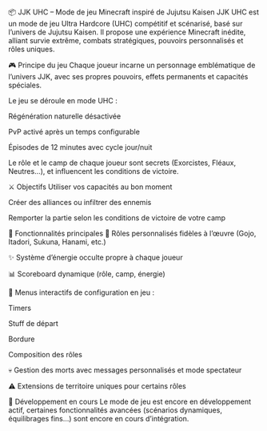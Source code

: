 📦 JJK UHC – Mode de jeu Minecraft inspiré de Jujutsu Kaisen
JJK UHC est un mode de jeu Ultra Hardcore (UHC) compétitif et scénarisé, basé sur l’univers de Jujutsu Kaisen. Il propose une expérience Minecraft inédite, alliant survie extrême, combats stratégiques, pouvoirs personnalisés et rôles uniques.

🎮 Principe du jeu
Chaque joueur incarne un personnage emblématique de l’univers JJK, avec ses propres pouvoirs, effets permanents et capacités spéciales.

Le jeu se déroule en mode UHC :

Régénération naturelle désactivée

PvP activé après un temps configurable

Épisodes de 12 minutes avec cycle jour/nuit

Le rôle et le camp de chaque joueur sont secrets (Exorcistes, Fléaux, Neutres…), et influencent les conditions de victoire.

⚔️ Objectifs
Utiliser vos capacités au bon moment

Créer des alliances ou infiltrer des ennemis

Remporter la partie selon les conditions de victoire de votre camp

🔧 Fonctionnalités principales
📜 Rôles personnalisés fidèles à l’œuvre (Gojo, Itadori, Sukuna, Hanami, etc.)

✨ Système d’énergie occulte propre à chaque joueur

📊 Scoreboard dynamique (rôle, camp, énergie)

🧠 Menus interactifs de configuration en jeu :

Timers

Stuff de départ

Bordure

Composition des rôles

💀 Gestion des morts avec messages personnalisés et mode spectateur

⚠️ Extensions de territoire uniques pour certains rôles

🚧 Développement en cours
Le mode de jeu est encore en développement actif, certaines fonctionnalités avancées (scénarios dynamiques, équilibrages fins…) sont encore en cours d’intégration.
